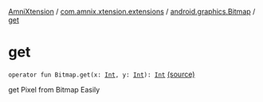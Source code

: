 [AmniXtension](../../index.md) / [com.amnix.xtension.extensions](../index.md) / [android.graphics.Bitmap](index.md) / [get](./get.md)

# get

`operator fun Bitmap.get(x: `[`Int`](https://kotlinlang.org/api/latest/jvm/stdlib/kotlin/-int/index.html)`, y: `[`Int`](https://kotlinlang.org/api/latest/jvm/stdlib/kotlin/-int/index.html)`): `[`Int`](https://kotlinlang.org/api/latest/jvm/stdlib/kotlin/-int/index.html) [(source)](https://github.com/AmniX/AmniXTension/tree/master/AmniXtension/src/main/java/com/amnix/xtension/extensions/BitmapExtensions.kt#L72)

get Pixel from Bitmap Easily

